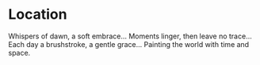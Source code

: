 # Location
Whispers of dawn, a soft embrace... Moments linger, then leave no trace... Each day a brushstroke, a gentle grace... Painting the world with time and space.
